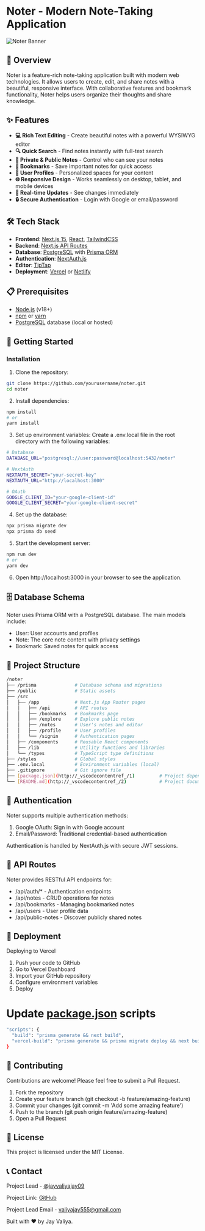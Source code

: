 # Noter - Modern Note-Taking Application

![Noter Banner](https://via.placeholder.com/1200x300/0a0a0a/16a34a?text=Noter+Modern+Note+Taking+App)

## 📝 Overview

Noter is a feature-rich note-taking application built with modern web technologies. It allows users to create, edit, and share notes with a beautiful, responsive interface. With collaborative features and bookmark functionality, Noter helps users organize their thoughts and share knowledge.

## ✨ Features

- **💻 Rich Text Editing** - Create beautiful notes with a powerful WYSIWYG editor
- **🔍 Quick Search** - Find notes instantly with full-text search
- **🔐 Private & Public Notes** - Control who can see your notes
- **🔖 Bookmarks** - Save important notes for quick access
- **👥 User Profiles** - Personalized spaces for your content
- **🌐 Responsive Design** - Works seamlessly on desktop, tablet, and mobile devices
- **🔄 Real-time Updates** - See changes immediately
- **🔒 Secure Authentication** - Login with Google or email/password

## 🛠️ Tech Stack

- **Frontend**: [Next.js 15](https://nextjs.org/), [React](https://reactjs.org/), [TailwindCSS](https://tailwindcss.com/)
- **Backend**: [Next.js API Routes](https://nextjs.org/docs/api-routes/introduction)
- **Database**: [PostgreSQL](https://www.postgresql.org/) with [Prisma ORM](https://www.prisma.io/)
- **Authentication**: [NextAuth.js](https://next-auth.js.org/)
- **Editor**: [TipTap](https://tiptap.dev/)
- **Deployment**: [Vercel](https://vercel.com/) or [Netlify](https://www.netlify.com/)

## 📋 Prerequisites

- [Node.js](https://nodejs.org/) (v18+)
- [npm](https://www.npmjs.com/) or [yarn](https://yarnpkg.com/)
- [PostgreSQL](https://www.postgresql.org/) database (local or hosted)

## 🚀 Getting Started

### Installation

1. Clone the repository:

```bash
git clone https://github.com/yourusername/noter.git
cd noter
```

2. Install dependencies:

```bash
npm install
# or
yarn install
```

3. Set up environment variables: Create a .env.local file in the root directory with the following variables:

```bash
# Database
DATABASE_URL="postgresql://user:password@localhost:5432/noter"

# NextAuth
NEXTAUTH_SECRET="your-secret-key"
NEXTAUTH_URL="http://localhost:3000"

# OAuth
GOOGLE_CLIENT_ID="your-google-client-id"
GOOGLE_CLIENT_SECRET="your-google-client-secret"
```

4. Set up the database:

```bash
npx prisma migrate dev
npx prisma db seed
```

5. Start the development server:

```bash
npm run dev
# or
yarn dev
```

6. Open http://localhost:3000 in your browser to see the application.

## 🗄️ Database Schema

Noter uses Prisma ORM with a PostgreSQL database. The main models include:

- User: User accounts and profiles
- Note: The core note content with privacy settings
- Bookmark: Saved notes for quick access

## 📁 Project Structure

```bash
/noter
├── /prisma              # Database schema and migrations
├── /public              # Static assets
├── /src
│   ├── /app             # Next.js App Router pages
│   │   ├── /api         # API routes
│   │   ├── /bookmarks   # Bookmarks page
│   │   ├── /explore     # Explore public notes
│   │   ├── /notes       # User's notes and editor
│   │   ├── /profile     # User profiles
│   │   └── /signin      # Authentication pages
│   ├── /components      # Reusable React components
│   ├── /lib             # Utility functions and libraries
│   └── /types           # TypeScript type definitions
├── /styles              # Global styles
├── .env.local           # Environment variables (local)
├── .gitignore           # Git ignore file
├── [package.json](http://_vscodecontentref_/1)         # Project dependencies
└── [README.md](http://_vscodecontentref_/2)            # Project documentation
```

## 🔐 Authentication

Noter supports multiple authentication methods:

1. Google OAuth: Sign in with Google account
2. Email/Password: Traditional credential-based authentication

Authentication is handled by NextAuth.js with secure JWT sessions.

## 🔄 API Routes

Noter provides RESTful API endpoints for:

- /api/auth/* - Authentication endpoints
- /api/notes - CRUD operations for notes
- /api/bookmarks - Managing bookmarked notes
- /api/users - User profile data
- /api/public-notes - Discover publicly shared notes

## 🚢 Deployment

Deploying to Vercel

1. Push your code to GitHub
2. Go to Vercel Dashboard
3. Import your GitHub repository
4. Configure environment variables
5. Deploy

# Update [package.json](http://_vscodecontentref_/3) scripts
```bash
"scripts": {
  "build": "prisma generate && next build",
  "vercel-build": "prisma generate && prisma migrate deploy && next build"
}
```

## 🤝 Contributing

Contributions are welcome! Please feel free to submit a Pull Request.

1. Fork the repository
2. Create your feature branch (git checkout -b feature/amazing-feature)
3. Commit your changes (git commit -m 'Add some amazing feature')
4. Push to the branch (git push origin feature/amazing-feature)
5. Open a Pull Request

## 📄 License

This project is licensed under the MIT License.

## 📞 Contact

Project Lead - [@jayvaliyajay09](https://x.com/jayvaliya09)

Project Link: [GitHub](https://github.com/jayvaliya/noter)

Project Lead Email - [valiyajay555@gmail.com](mailto:valiyajay555@gmail.com)

Built with ❤️ by Jay Valiya.
